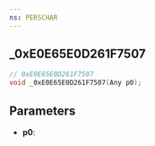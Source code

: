 ```yaml
---
ns: PERSCHAR
---
```

## _0xE0E65E0D261F7507

```c
// 0xE0E65E0D261F7507
void _0xE0E65E0D261F7507(Any p0);
```

## Parameters
* **p0**:
